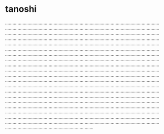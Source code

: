 # tanoshi

.......................................................................................................................................................................................................................................................................................................................................................................................................................................................................................................................................................................................................................................................................................................................................................................................................................................................................................................................................................................................................................................................................................................................................................................................................................................................................................................................................................................................................................................................................................................................................................................................................................................................................................................................................................................................................................................................................................................................................................................................................................................................................................................................................................................................................................................................................................................................................................................................................................................................................................................................................................................................................................................................